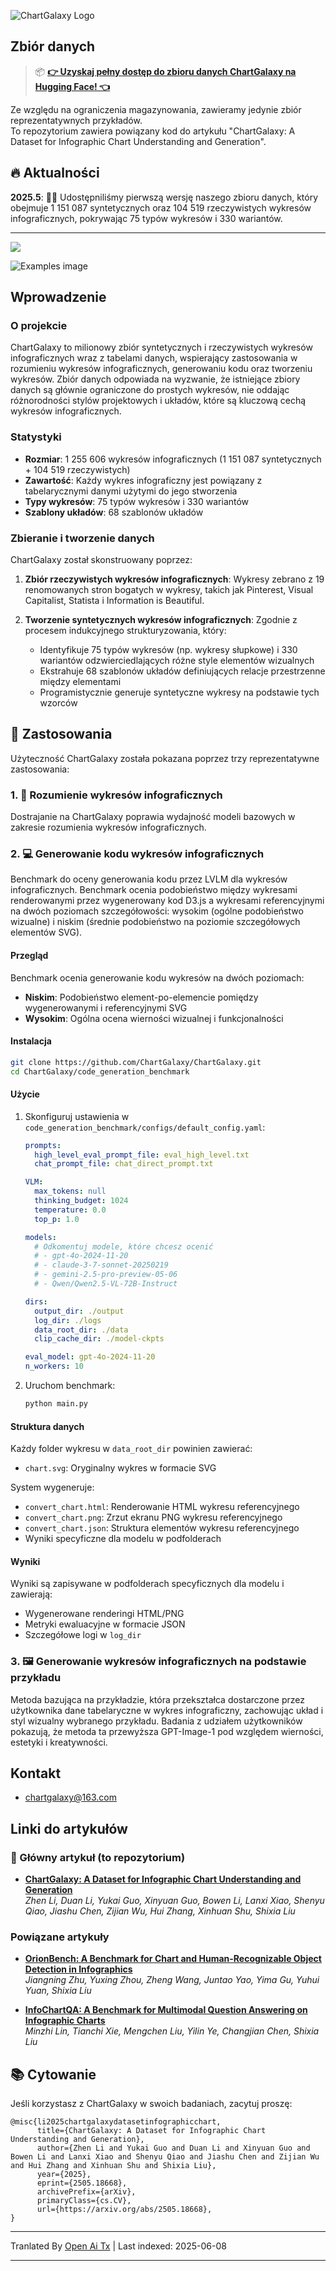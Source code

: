 ![ChartGalaxy Logo](https://raw.githubusercontent.com/ChartGalaxy/ChartGalaxy/main/title.png)

## Zbiór danych
> 📦 **[👉 Uzyskaj pełny dostęp do zbioru danych ChartGalaxy na Hugging Face! 👈](https://huggingface.co/datasets/ChartGalaxy/ChartGalaxy)**

Ze względu na ograniczenia magazynowania, zawieramy jedynie zbiór reprezentatywnych przykładów.  
To repozytorium zawiera powiązany kod do artykułu "ChartGalaxy: A Dataset for Infographic Chart Understanding and Generation".

## 🔥 Aktualności
**2025.5**:  🎉🎉 Udostępniliśmy pierwszą wersję naszego zbioru danych, który obejmuje 1 151 087 syntetycznych oraz 104 519 rzeczywistych wykresów infograficznych, pokrywając 75 typów wykresów i 330 wariantów.

-------------------

<img src="https://raw.githubusercontent.com/ChartGalaxy/ChartGalaxy/main/teaser.png" style="border:none;box-shadow:none;">

![Examples image](https://raw.githubusercontent.com/ChartGalaxy/ChartGalaxy/main/examples.png)

<!-- ## 🔔 News -->

## Wprowadzenie

### O projekcie

ChartGalaxy to milionowy zbiór syntetycznych i rzeczywistych wykresów infograficznych wraz z tabelami danych, wspierający zastosowania w rozumieniu wykresów infograficznych, generowaniu kodu oraz tworzeniu wykresów. Zbiór danych odpowiada na wyzwanie, że istniejące zbiory danych są głównie ograniczone do prostych wykresów, nie oddając różnorodności stylów projektowych i układów, które są kluczową cechą wykresów infograficznych.

### Statystyki

- **Rozmiar**: 1 255 606 wykresów infograficznych (1 151 087 syntetycznych + 104 519 rzeczywistych)
- **Zawartość**: Każdy wykres infograficzny jest powiązany z tabelarycznymi danymi użytymi do jego stworzenia
- **Typy wykresów**: 75 typów wykresów i 330 wariantów
- **Szablony układów**: 68 szablonów układów

### Zbieranie i tworzenie danych

ChartGalaxy został skonstruowany poprzez:

1. **Zbiór rzeczywistych wykresów infograficznych**: Wykresy zebrano z 19 renomowanych stron bogatych w wykresy, takich jak Pinterest, Visual Capitalist, Statista i Information is Beautiful.

2. **Tworzenie syntetycznych wykresów infograficznych**: Zgodnie z procesem indukcyjnego strukturyzowania, który:
   - Identyfikuje 75 typów wykresów (np. wykresy słupkowe) i 330 wariantów odzwierciedlających różne style elementów wizualnych
   - Ekstrahuje 68 szablonów układów definiujących relacje przestrzenne między elementami
   - Programistycznie generuje syntetyczne wykresy na podstawie tych wzorców

## 🎯 Zastosowania

Użyteczność ChartGalaxy została pokazana poprzez trzy reprezentatywne zastosowania:

### 1. 🧠 Rozumienie wykresów infograficznych

Dostrajanie na ChartGalaxy poprawia wydajność modeli bazowych w zakresie rozumienia wykresów infograficznych.

### 2. 💻 Generowanie kodu wykresów infograficznych

Benchmark do oceny generowania kodu przez LVLM dla wykresów infograficznych. Benchmark ocenia podobieństwo między wykresami renderowanymi przez wygenerowany kod D3.js a wykresami referencyjnymi na dwóch poziomach szczegółowości: wysokim (ogólne podobieństwo wizualne) i niskim (średnie podobieństwo na poziomie szczegółowych elementów SVG).

#### Przegląd

Benchmark ocenia generowanie kodu wykresów na dwóch poziomach:
- **Niskim**: Podobieństwo element-po-elemencie pomiędzy wygenerowanymi i referencyjnymi SVG
- **Wysokim**: Ogólna ocena wierności wizualnej i funkcjonalności

#### Instalacja

```bash
git clone https://github.com/ChartGalaxy/ChartGalaxy.git
cd ChartGalaxy/code_generation_benchmark
```

#### Użycie

1. Skonfiguruj ustawienia w `code_generation_benchmark/configs/default_config.yaml`:
   ```yaml
   prompts:
     high_level_eval_prompt_file: eval_high_level.txt
     chat_prompt_file: chat_direct_prompt.txt

   VLM:
     max_tokens: null
     thinking_budget: 1024
     temperature: 0.0
     top_p: 1.0

   models:
     # Odkomentuj modele, które chcesz ocenić
     # - gpt-4o-2024-11-20
     # - claude-3-7-sonnet-20250219
     # - gemini-2.5-pro-preview-05-06
     # - Qwen/Qwen2.5-VL-72B-Instruct

   dirs:
     output_dir: ./output
     log_dir: ./logs
     data_root_dir: ./data
     clip_cache_dir: ./model-ckpts

   eval_model: gpt-4o-2024-11-20
   n_workers: 10
   ```

2. Uruchom benchmark:
   ```bash
   python main.py
   ```

#### Struktura danych

Każdy folder wykresu w `data_root_dir` powinien zawierać:
- `chart.svg`: Oryginalny wykres w formacie SVG

System wygeneruje:
- `convert_chart.html`: Renderowanie HTML wykresu referencyjnego
- `convert_chart.png`: Zrzut ekranu PNG wykresu referencyjnego
- `convert_chart.json`: Struktura elementów wykresu referencyjnego
- Wyniki specyficzne dla modelu w podfolderach

#### Wyniki

Wyniki są zapisywane w podfolderach specyficznych dla modelu i zawierają:
- Wygenerowane renderingi HTML/PNG
- Metryki ewaluacyjne w formacie JSON
- Szczegółowe logi w `log_dir`
  

### 3. 🖼️ Generowanie wykresów infograficznych na podstawie przykładu

Metoda bazująca na przykładzie, która przekształca dostarczone przez użytkownika dane tabelaryczne w wykres infograficzny, zachowując układ i styl wizualny wybranego przykładu. Badania z udziałem użytkowników pokazują, że metoda ta przewyższa GPT-Image-1 pod względem wierności, estetyki i kreatywności.

## Kontakt
- chartgalaxy@163.com

## Linki do artykułów

### 📌 Główny artykuł (to repozytorium)

- **[ChartGalaxy: A Dataset for Infographic Chart Understanding and Generation](https://arxiv.org/abs/2505.18668)**  
  _Zhen Li, Duan Li, Yukai Guo, Xinyuan Guo, Bowen Li, Lanxi Xiao, Shenyu Qiao, Jiashu Chen, Zijian Wu, Hui Zhang, Xinhuan Shu, Shixia Liu_  

### Powiązane artykuły

- **[OrionBench: A Benchmark for Chart and Human-Recognizable Object Detection in Infographics](https://arxiv.org/abs/2505.17473)**  
  _Jiangning Zhu, Yuxing Zhou, Zheng Wang, Juntao Yao, Yima Gu, Yuhui Yuan, Shixia Liu_  

- **[InfoChartQA: A Benchmark for Multimodal Question Answering on Infographic Charts](https://arxiv.org/abs/2505.19028)**  
  _Minzhi Lin, Tianchi Xie, Mengchen Liu, Yilin Ye, Changjian Chen, Shixia Liu_  

## 📚 Cytowanie
Jeśli korzystasz z ChartGalaxy w swoich badaniach, zacytuj proszę:
```
@misc{li2025chartgalaxydatasetinfographicchart,
      title={ChartGalaxy: A Dataset for Infographic Chart Understanding and Generation}, 
      author={Zhen Li and Yukai Guo and Duan Li and Xinyuan Guo and Bowen Li and Lanxi Xiao and Shenyu Qiao and Jiashu Chen and Zijian Wu and Hui Zhang and Xinhuan Shu and Shixia Liu},
      year={2025},
      eprint={2505.18668},
      archivePrefix={arXiv},
      primaryClass={cs.CV},
      url={https://arxiv.org/abs/2505.18668}, 
}
```

---

Tranlated By [Open Ai Tx](https://github.com/OpenAiTx/OpenAiTx) | Last indexed: 2025-06-08

---